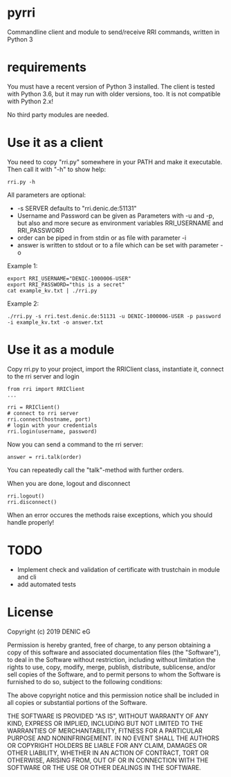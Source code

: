 # pyrri
Commandline client and module to send/receive RRI commands, written in Python 3

# requirements
You must have a recent version of Python 3 installed. The client is tested with Python 3.6,
but it may run with older versions, too. It is not compatible with Python 2.x!

No third party modules are needed.

# Use it as a client

You need to copy "rri.py" somewhere in your PATH and make it executable. Then call it with "-h"
to show help:

    rri.py -h
    
All parameters are optional:
* -s SERVER defaults to "rri.denic.de:51131"
* Username and Password can be given as Parameters with -u and -p, but also
  and more secure as environment variables RRI\_USERNAME and RRI\_PASSWORD
* order can be piped in from stdin or as file with parameter -i
* answer is written to stdout or to a file which can be set with parameter -o

Example 1:

    export RRI_USERNAME="DENIC-1000006-USER"
    export RRI_PASSWORD="this is a secret"
    cat example_kv.txt | ./rri.py
    
Example 2:

    ./rri.py -s rri.test.denic.de:51131 -u DENIC-1000006-USER -p password -i example_kv.txt -o answer.txt


# Use it as a module

Copy rri.py to your project, import the RRIClient class, instantiate it, connect to the rri server and login

    from rri import RRIClient
    ...
    
    rri = RRIClient()
    # connect to rri server
    rri.connect(hostname, port)
    # login with your credentials
    rri.login(username, password)
    
Now you can send a command to the rri server:

    answer = rri.talk(order)

You can repeatedly call the "talk"-method with further orders.

When you are done, logout and disconnect     
    
    rri.logout()
    rri.disconnect()
    
When an error occures the methods raise exceptions, which you should handle properly!
 
    
# TODO
* Implement check and validation of certificate with trustchain in module and cli
* add automated tests


# License

Copyright (c) 2019 DENIC eG

Permission is hereby granted, free of charge, to any person obtaining a copy
of this software and associated documentation files (the "Software"), to deal
in the Software without restriction, including without limitation the rights
to use, copy, modify, merge, publish, distribute, sublicense, and/or sell
copies of the Software, and to permit persons to whom the Software is
furnished to do so, subject to the following conditions:

The above copyright notice and this permission notice shall be included in all
copies or substantial portions of the Software.

THE SOFTWARE IS PROVIDED "AS IS", WITHOUT WARRANTY OF ANY KIND, EXPRESS OR
IMPLIED, INCLUDING BUT NOT LIMITED TO THE WARRANTIES OF MERCHANTABILITY,
FITNESS FOR A PARTICULAR PURPOSE AND NONINFRINGEMENT. IN NO EVENT SHALL THE
AUTHORS OR COPYRIGHT HOLDERS BE LIABLE FOR ANY CLAIM, DAMAGES OR OTHER
LIABILITY, WHETHER IN AN ACTION OF CONTRACT, TORT OR OTHERWISE, ARISING FROM,
OUT OF OR IN CONNECTION WITH THE SOFTWARE OR THE USE OR OTHER DEALINGS IN THE
SOFTWARE.


